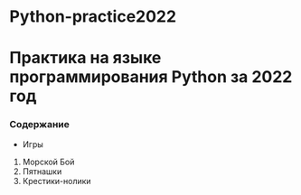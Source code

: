 # Python-practice2022

# Практика на языке программирования Python за 2022 год

### Содержание
* Игры
1. Морской Бой
2. Пятнашки
3. Крестики-нолики
